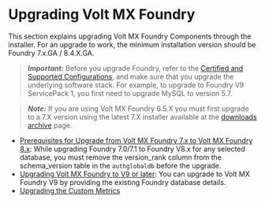 Upgrading Volt MX Foundry
========================

This section explains upgrading Volt MX Foundry Components through the installer. For an upgrade to work, the minimum installation version should be Foundry 7.x.GA / 8.4.X.GA.

> **_Important:_** Before you upgrade Foundry, refer to the [Certified and Supported Configurations](../../../Foundry/voltmxfoundry_supported_devices_os_browsers/Content/Introduction.md), and make sure that you upgrade the underlying software stack. For example, to upgrade to Foundry V9 ServicePack 1, you first need to upgrade MySQL to version 5.7.

> **_Note:_** If you are using Volt MX Foundry 6.5.X you must first upgrade to a 7.X version using the latest 7.X installer available at the [downloads archive](https://hclsoftware.flexnetoperations.com/flexnet/operationsportal/entitledDownloadFile.action?downloadPkgId=HCL_Volt_Foundry_v9.2.x&orgId=HCL&fromRecentFile=false&fromRecentPkg=true&fromDL=false) page.

*   [Prerequisites for Upgrade from Volt MX Foundry 7.x to Volt MX Foundry 8.x](UpgradePrereqs.md): While upgrading Foundry 7.0/7.1 to Foundry V8.x for any selected database, you must remove the version\_rank column from the schema\_version table in the `authglobaldb` before the upgrade.
*   [Upgrading Volt MX Foundry to V9 or later](Upgrading_VoltMX_Foundry_SP1.md): You can upgrade to Volt MX Foundry V9 by providing the existing Foundry database details.
*   [Upgrading the Custom Metrics](CustomMetrics.md)
